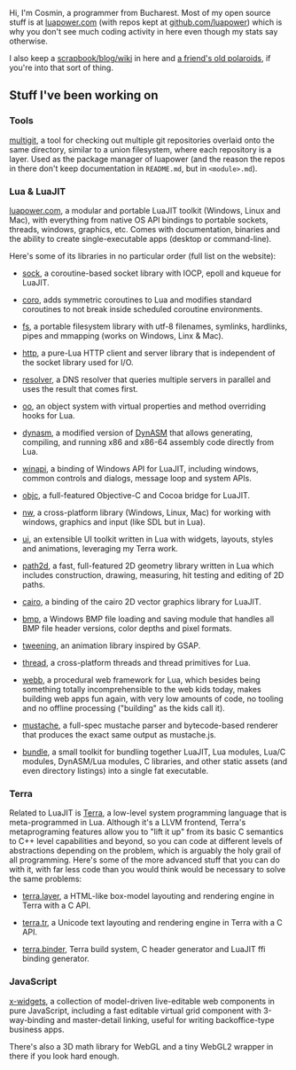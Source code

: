 Hi, I'm Cosmin, a programmer from Bucharest. Most of my open source stuff is at [luapower.com](https://luapower.com) (with repos kept at [github.com/luapower](https://github.com/luapower)) which is why you don't see much coding activity in here even though my stats say otherwise.

I also keep a [scrapbook/blog/wiki](https://github.com/capr/scrapbook) in here and [a friend's old polaroids](https://rawgit.com/capr/oldbeat/master/index.html), if you're into that sort of thing.

## Stuff I've been working on

### Tools

[multigit](https://github.com/capr/mgit), a tool for checking out multiple git repositories overlaid onto the same directory, similar to a union filesystem, where each repository is a layer. Used as the package manager of luapower (and the reason the repos in there don't keep documentation in `README.md`, but in `<module>.md`).

### Lua & LuaJIT

[luapower.com](https://luapower.com), a modular and portable LuaJIT toolkit (Windows, Linux and Mac), with everything from native OS API bindings to portable sockets, threads,  windows, graphics, etc. Comes with documentation, binaries and the ability to create single-executable apps (desktop or command-line).

Here's some of its libraries in no particular order (full list on the website):

  * [sock](https://luapower.com/sock), a coroutine-based socket library with IOCP, epoll and kqueue for LuaJIT.

  * [coro](https://luapower.com/coro), adds symmetric coroutines to Lua and modifies standard coroutines to not break inside scheduled coroutine environments.

  * [fs](https://luapower.com), a portable filesystem library with utf-8 filenames, symlinks, hardlinks, pipes and mmapping (works on Windows, Linx & Mac).

  * [http](https://luapower.com/http), a pure-Lua HTTP client and server library that is independent of the socket library used for I/O.

  * [resolver](https://luapower.com/resolver), a DNS resolver that queries multiple servers in parallel and uses the result that comes first.

  * [oo](https://luapower.com/oo), an object system with virtual properties and method overriding hooks for Lua.

  * [dynasm](https://luapower.com/dynasm), a modified version of [DynASM](https://corsix.github.io/dynasm-doc/) that allows generating, compiling, and running x86 and x86-64 assembly code directly from Lua.

  * [winapi](https://luapower.com/winapi), a binding of Windows API for LuaJIT, including windows, common controls and dialogs, message loop and system APIs.

  * [objc](https://luapower.com/objc), a full-featured Objective-C and Cocoa bridge for LuaJIT.

  * [nw](https://luapower.com/nw), a cross-platform library (Windows, Linux, Mac) for working with windows, graphics and input (like SDL but in Lua).

  * [ui](https://luapower.com/ui), an extensible UI toolkit written in Lua with widgets, layouts, styles and animations, leveraging my Terra work.

  * [path2d](https://luapower.com/path2d), a fast, full-featured 2D geometry library written in Lua which includes construction, drawing, measuring, hit testing and editing of 2D paths.

  * [cairo](https://luapower.com/cairo), a binding of the cairo 2D vector graphics library for LuaJIT.

  * [bmp](https://luapower.com/bmp), a Windows BMP file loading and saving module that handles all BMP file header versions, color depths and pixel formats.

  * [tweening](https://luapower.com/tweening), an animation library inspired by GSAP.

  * [thread](https://luapower.com/thread), a cross-platform threads and thread primitives for Lua.

  * [webb](https://luapower.com/webb), a procedural web framework for Lua, which besides being something totally incomprehensible to the web kids today, makes building web apps fun again, with very low amounts of code, no tooling and no offline processing ("building" as the kids call it).

  * [mustache](https://luapower.com/mustache), a full-spec mustache parser and bytecode-based renderer that produces the exact same output as mustache.js.

  * [bundle](https://github.com/luapower/bundle), a small toolkit for bundling together LuaJIT, Lua modules, Lua/C modules, DynASM/Lua modules, C libraries, and other static assets (and even directory listings) into a single fat executable.

### Terra

Related to LuaJIT is [Terra](https://terralang.org), a low-level system programming language that is meta-programmed in Lua. Although it's a LLVM frontend, Terra's metaprograming features allow you to "lift it up" from its basic C semantics to C++ level capabilities and beyond, so you can code at different levels of abstractions depending on the problem, which is arguably the holy grail of all programming. Here's some of the more advanced stuff that you can do with it, with far less code than you would think would be necessary to solve the same problems:

  * [terra.layer](https://luapower.com/terra.layer), a HTML-like box-model layouting and rendering engine in Terra with a C API.

  * [terra.tr](https://luapower.com/terra.tr), a Unicode text layouting and rendering engine in Terra with a C API.

  * [terra.binder](https://luapower.com/terra.binder), Terra build system, C header generator and LuaJIT ffi binding generator.

### JavaScript

[x-widgets](https://luapower.com/x-widgets), a collection of model-driven live-editable web components in pure JavaScript, including a fast editable virtual grid component with 3-way-binding and master-detail linking, useful for writing backoffice-type business apps. 

There's also a 3D math library for WebGL and a tiny WebGL2 wrapper in there if you look hard enough.
